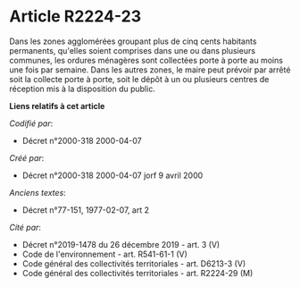 # Article R2224-23

Dans les zones agglomérées groupant plus de cinq cents habitants permanents, qu'elles soient comprises dans une ou dans
plusieurs communes, les ordures ménagères sont collectées porte à porte au moins une fois par semaine. Dans les autres zones,
le maire peut prévoir par arrêté soit la collecte porte à porte, soit le dépôt à un ou plusieurs centres de réception mis à
la disposition du public.

**Liens relatifs à cet article**

_Codifié par_:

  - Décret n°2000-318 2000-04-07

_Créé par_:

  - Décret n°2000-318 2000-04-07 jorf 9 avril 2000

_Anciens textes_:

  - Décret n°77-151, 1977-02-07, art 2

_Cité par_:

  - Décret n°2019-1478 du 26 décembre 2019 - art. 3 (V)
  - Code de l'environnement - art. R541-61-1 (V)
  - Code général des collectivités territoriales - art. D6213-3 (V)
  - Code général des collectivités territoriales - art. R2224-29 (M)
